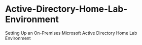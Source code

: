 # Active-Directory-Home-Lab-Environment
Setting Up an On-Premises Microsoft Active Directory Home Lab Environment
